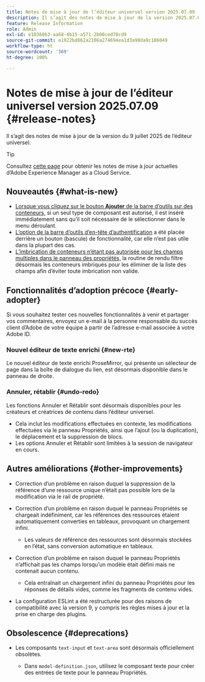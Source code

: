 ```yaml
---
title: Notes de mise à jour de l’éditeur universel version 2025.07.09
description: Il s’agit des notes de mise à jour de la version 2025.07.09 de l’éditeur universel.
feature: Release Information
role: Admin
exl-id: e10360b3-aa68-4b15-a571-2b00ced78cd9
source-git-commit: e1922bd862a2106a274694ea1d3a98da9c186049
workflow-type: ht
source-wordcount: '369'
ht-degree: 100%

---
```


# Notes de mise à jour de l’éditeur universel version 2025.07.09 {#release-notes}

Il s’agit des notes de mise à jour de la version du 9 juillet 2025 de l’éditeur universel.

>[!TIP]
>
>Consultez [cette page](/help/release-notes/release-notes-cloud/release-notes-current.md) pour obtenir les notes de mise à jour actuelles d’Adobe Experience Manager as a Cloud Service.

## Nouveautés {#what-is-new}

* [Lorsque vous cliquez sur le bouton **Ajouter** de la barre d’outils sur des conteneurs,](/help/sites-cloud/authoring/universal-editor/authoring.md#adding-components) si un seul type de composant est autorisé, il est inséré immédiatement sans qu’il soit nécessaire de le sélectionner dans le menu déroulant.
* [L’option de la barre d’outils d’en-tête d’authentification](/help/sites-cloud/authoring/universal-editor/navigation.md#autentication-settings) a été placée derrière un bouton (bascule) de fonctionnalité, car elle n’est pas utile dans la plupart des cas.
* [L’imbrication de conteneurs n’étant pas autorisée pour les champs multiples dans le panneau des propriétés,](/help/implementing/universal-editor/field-types.md#fields) la routine de rendu filtre désormais les conteneurs imbriqués pour les éliminer de la liste des champs afin d’éviter toute imbrication non valide.

## Fonctionnalités d’adoption précoce {#early-adopter}

Si vous souhaitez tester ces nouvelles fonctionnalités à venir et partager vos commentaires, envoyez un e-mail à la personne responsable du succès client d’Adobe de votre équipe à partir de l’adresse e-mail associée à votre Adobe ID.

### Nouvel éditeur de texte enrichi {#new-rte}

Le nouvel éditeur de texte enrichi ProseMirror, qui présente un sélecteur de page dans la boîte de dialogue du lien, est désormais disponible dans le panneau de droite.

### Annuler, rétablir {#undo-redo}

Les fonctions Annuler et Rétablir sont désormais disponibles pour les créateurs et créatrices de contenu dans l’éditeur universel.

* Cela inclut les modifications effectuées en contexte, les modifications effectuées via le panneau Propriétés, ainsi que l’ajout (ou la duplication), le déplacement et la suppression de blocs.
* Les options Annuler et Rétablir sont limitées à la session de navigateur en cours.

## Autres améliorations {#other-improvements}

* Correction d’un problème en raison duquel la suppression de la référence d’une ressource unique n’était pas possible lors de la modification via le rail de propriété.
* Correction d’un problème en raison duquel le panneau Propriétés se chargeait indéfiniment, car les références des ressources étaient automatiquement converties en tableaux, provoquant un chargement infini.

   * Les valeurs de référence des ressources sont désormais stockées en l’état, sans conversion automatique en tableaux.

* Correction d’un problème en raison duquel le panneau Propriétés n’affichait pas les champs lorsqu’un modèle était défini mais ne contenait aucun contenu.

   * Cela entraînait un chargement infini du panneau Propriétés pour les réponses de détails vides, comme les fragments de contenu vides.

* La configuration ESLint a été restructurée pour des raisons de compatibilité avec la version 9, y compris les règles mises à jour et la prise en charge des plugins.

## Obsolescence {#deprecations}

* Les composants `text-input` et `text-area` sont désormais officiellement obsolètes.

   * Dans `model-definition.json`, utilisez le composant texte pour créer des entrées de texte pour le panneau Propriétés.
